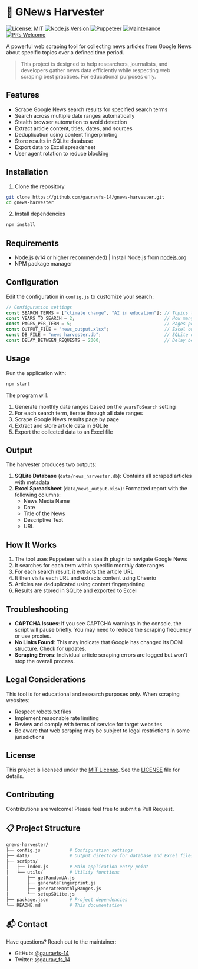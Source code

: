 # 📰 GNews Harvester

[![License: MIT](https://img.shields.io/badge/License-MIT-yellow.svg)](https://opensource.org/licenses/MIT)
[![Node.js Version](https://img.shields.io/badge/node-%3E%3D14.0.0-brightgreen)](https://nodejs.org/)
[![Puppeteer](https://img.shields.io/badge/puppeteer-powered-blue)](https://pptr.dev/)
[![Maintenance](https://img.shields.io/badge/Maintained%3F-yes-green.svg)](https://github.com/gauravfs-14/gnews-harvester/graphs/commit-activity)
[![PRs Welcome](https://img.shields.io/badge/PRs-welcome-brightgreen.svg)](https://makeapullrequest.com)

A powerful web scraping tool for collecting news articles from Google News about specific topics over a defined time period.

> This project is designed to help researchers, journalists, and developers gather news data efficiently while respecting web scraping best practices. For educational purposes only.

## Features

- Scrape Google News search results for specified search terms
- Search across multiple date ranges automatically
- Stealth browser automation to avoid detection
- Extract article content, titles, dates, and sources
- Deduplication using content fingerprinting
- Store results in SQLite database
- Export data to Excel spreadsheet
- User agent rotation to reduce blocking

## Installation

1. Clone the repository

```bash
git clone https://github.com/gauravfs-14/gnews-harvester.git
cd gnews-harvester
```

2. Install dependencies

```bash
npm install
```

## Requirements

- Node.js (v14 or higher recommended) |
    Install Node.js from [nodejs.org](https://nodejs.org/)
- NPM package manager

## Configuration

Edit the configuration in `config.js` to customize your search:

```javascript
// Configuration settings
const SEARCH_TERMS = ["climate change", "AI in education"]; // Topics to search for
const YEARS_TO_SEARCH = 2;                                  // How many years back to search
const PAGES_PER_TERM = 5;                                   // Pages per search term per date range
const OUTPUT_FILE = "news_output.xlsx";                     // Excel output filename
const DB_FILE = "news_harvester.db";                        // SQLite database filename
const DELAY_BETWEEN_REQUESTS = 2000;                        // Delay between requests (ms)
```

## Usage

Run the application with:

```bash
npm start
```

The program will:

1. Generate monthly date ranges based on the `yearsToSearch` setting
2. For each search term, iterate through all date ranges
3. Scrape Google News results page by page
4. Extract and store article data in SQLite
5. Export the collected data to an Excel file

## Output

The harvester produces two outputs:

1. **SQLite Database** (`data/news_harvester.db`): Contains all scraped articles with metadata
2. **Excel Spreadsheet** (`data/news_output.xlsx`): Formatted report with the following columns:
   - News Media Name
   - Date
   - Title of the News
   - Descriptive Text
   - URL

## How It Works

1. The tool uses Puppeteer with a stealth plugin to navigate Google News
2. It searches for each term within specific monthly date ranges
3. For each search result, it extracts the article URL
4. It then visits each URL and extracts content using Cheerio
5. Articles are deduplicated using content fingerprinting
6. Results are stored in SQLite and exported to Excel

## Troubleshooting

- **CAPTCHA Issues**: If you see CAPTCHA warnings in the console, the script will pause briefly. You may need to reduce the scraping frequency or use proxies.
- **No Links Found**: This may indicate that Google has changed its DOM structure. Check for updates.
- **Scraping Errors**: Individual article scraping errors are logged but won't stop the overall process.

## Legal Considerations

This tool is for educational and research purposes only. When scraping websites:

- Respect robots.txt files
- Implement reasonable rate limiting
- Review and comply with terms of service for target websites
- Be aware that web scraping may be subject to legal restrictions in some jurisdictions

## License

This project is licensed under the [MIT License](https://opensource.org/licenses/MIT). See the [LICENSE](LICENSE) file for details.

## Contributing

Contributions are welcome! Please feel free to submit a Pull Request.

## 📋 Project Structure

```bash
gnews-harvester/
├── config.js           # Configuration settings
├── data/               # Output directory for database and Excel files
├── scripts/
│   ├── index.js        # Main application entry point
│   └── utils/          # Utility functions
│       ├── getRandomUA.js
│       ├── generateFingerprint.js 
│       ├── generateMonthlyRanges.js
│       └── setupSQLite.js
├── package.json        # Project dependencies
└── README.md           # This documentation
```

## 📬 Contact

Have questions? Reach out to the maintainer:

- GitHub: [@gauravfs-14](https://github.com/gauravfs-14)
- Twitter: [@gaurav_fs_14](https://twitter.com/gaurav_fs_14)
